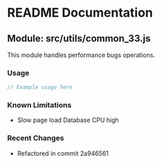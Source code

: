 # README Documentation

## Module: src/utils/common_33.js

This module handles performance bugs operations.

### Usage

```java
// Example usage here
```

### Known Limitations

- Slow page load Database CPU high

### Recent Changes

- Refactored in commit 2a946561
